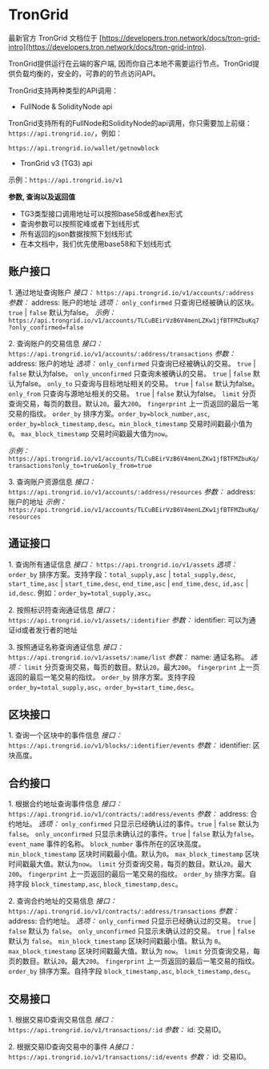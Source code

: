 # TronGrid

最新官方 TronGrid 文档位于 [https://developers.tron.network/docs/tron-grid-intro](https://developers.tron.network/docs/tron-grid-intro).

TronGrid提供运行在云端的客户端, 因而你自己本地不需要运行节点。TronGrid提供负载均衡的，安全的，可靠的的节点访问API。

TronGrid支持两种类型的API调用：

- FullNode & SolidityNode api

TronGrid支持所有的FullNode和SolidityNode的api调用，你只需要加上前缀：`https://api.trongrid.io/`，例如：

`https://api.trongrid.io/wallet/getnowblock`

- TronGrid v3 (TG3) api

示例：`https://api.trongrid.io/v1`

**参数, 查询以及返回值**

- TG3类型接口调用地址可以按照base58或者hex形式
- 查询参数可以按照驼峰或者下划线形式
- 所有返回的json数据按照下划线形式
- 在本文档中，我们优先使用base58和下划线形式

## 账户接口

1.&nbsp;通过地址查询账户
*接口：*
`https://api.trongrid.io/v1/accounts/:address`
*参数：*
address: 账户的地址
*选项：*
`only_confirmed` 只查询已经被确认的区块。`true` | `false` 默认为false。
*示例：*
`https://api.trongrid.io/v1/accounts/TLCuBEirVzB6V4menLZKw1jfBTFMZbuKq7?only_confirmed=false`


2.&nbsp;查询账户的交易信息
*接口：*
`https://api.trongrid.io/v1/accounts/:address/transactions`
*参数：*
address: 账户的地址
*选项：*
`only_confirmed` 只查询已经被确认的交易。 `true` | `false` 默认为false。
`only_unconfirmed` 只查询未被确认的交易。 `true` | `false` 默认为false。
`only_to` 只查询与目标地址相关的交易。 `true` | `false` 默认为false。
`only_from` 只查询与源地址相关的交易。 `true` | `false` 默认为false。
`limit` 分页查询交易，每页的数目。默认`20`。最大`200`。
`fingerprint` 上一页返回的最后一笔交易的指纹。
`order_by` 排序方案。`order_by=block_number,asc`, `order_by=block_timestamp,desc`。`min_block_timestamp` 交易时间戳最小值为`0`。 `max_block_timestamp` 交易时间戳最大值为`now`。

*示例：*
`https://api.trongrid.io/v1/accounts/TLCuBEirVzB6V4menLZKw1jfBTFMZbuKq/transactions?only_to=true&only_from=true`


3.&nbsp;查询账户资源信息
*接口：*
`https://api.trongrid.io/v1/accounts/:address/resources`
*参数：*
address: 账户的地址
*示例：*
`https://api.trongrid.io/v1/accounts/TLCuBEirVzB6V4menLZKw1jfBTFMZbuKq/resources`

## 通证接口

1.&nbsp;查询所有通证信息
*接口：*
`https://api.trongrid.io/v1/assets`
*选项：*
`order_by` 排序方案。支持字段：`total_supply,asc` | `total_supply,desc`, `start_time,asc` | `start_time,desc`, `end_time,asc` | `end_time,desc`, `id,asc` | `id,desc`. 例如：`order_by=total_supply,asc`。

2.&nbsp;按照标识符查询通证信息
*接口：*
`https://api.trongrid.io/v1/assets/:identifier`
*参数：*
identifier: 可以为通证id或者发行者的地址

3.&nbsp;按照通证名称查询通证信息
*接口：*
`https://api.trongrid.io/v1/assets/:name/list`
*参数：*
name: 通证名称。
*选项：*
`limit` 分页查询交易，每页的数目。默认`20`。最大`200`。
`fingerprint` 上一页返回的最后一笔交易的指纹。
`order_by` 排序方案。支持字段 `order_by=total_supply,asc`，`order_by=start_time,desc`。

## 区块接口

1.&nbsp;查询一个区块中的事件信息
*接口：*
`https://api.trongrid.io/v1/blocks/:identifier/events`
*参数：*
identifier: 区块高度。

## 合约接口

1.&nbsp;根据合约地址查询事件信息
*接口：*
`https://api.trongrid.io/v1/contracts/:address/events`
*参数：*
address: 合约地址。
*选项：*
`only_confirmed` 只显示已经确认过的事件。`true` | `false` 默认为`false`。
`only_unconfirmed` 只显示未确认过的事件。`true` | `false` 默认为`false`。
`event_name` 事件的名称。
`block_number` 事件所在的区块高度。
`min_block_timestamp` 区块时间戳最小值。默认为`0`。
`max_block_timestamp` 区块时间戳最大值。默认为`now`。
`limit` 分页查询交易，每页的数目。默认`20`。最大`200`。
`fingerprint` 上一页返回的最后一笔交易的指纹。
`order_by` 排序方案。自持字段 `block_timestamp,asc`, `block_timestamp,desc`。

2.&nbsp;查询合约地址的交易信息
*接口：*
`https://api.trongrid.io/v1/contracts/:address/transactions`
*参数：*
address: 合约地址。
*选项：*
`only_confirmed` 只显示已经确认过的交易。 `true` | `false` 默认为 `false`。
`only_unconfirmed` 只显示未确认过的交易。 `true` | `false` 默认为 `false`。
`min_block_timestamp` 区块时间戳最小值。默认为 `0`。
`max_block_timestamp` 区块时间戳最大值。默认为 `now`。
`limit` 分页查询交易，每页的数目。默认`20`。最大`200`。
`fingerprint` 上一页返回的最后一笔交易的指纹。
`order_by` 排序方案。自持字段 `block_timestamp,asc`, `block_timestamp,desc`。

## 交易接口

1.&nbsp;根据交易ID查询交易信息
*接口：*
`https://api.trongrid.io/v1/transactions/:id`
*参数：*
id: 交易ID。

2.&nbsp;根据交易ID查询交易中的事件
*A接口：*
`https://api.trongrid.io/v1/transactions/:id/events`
*参数：*
id: 交易ID。

